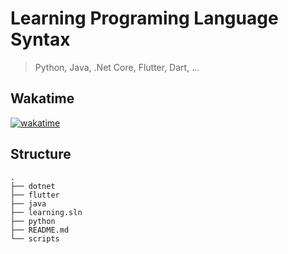 # Learning Programing Language Syntax

> Python, Java, .Net Core, Flutter, Dart, ...

## Wakatime

[![wakatime](https://wakatime.com/badge/user/59b42694-26d5-4035-8d80-267d68314570/project/94b40fbd-8e04-4b4c-b1f5-1a07dd5061f5.svg)](https://wakatime.com/badge/user/59b42694-26d5-4035-8d80-267d68314570/project/94b40fbd-8e04-4b4c-b1f5-1a07dd5061f5)

## Structure

```text
.
├── dotnet
├── flutter
├── java
├── learning.sln
├── python
├── README.md
└── scripts
```
